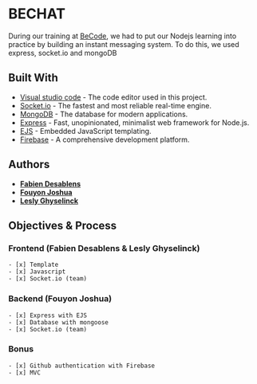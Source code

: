 # BECHAT

During our training at [BeCode](https://github.com/becodeorg), we had to put our Nodejs learning into practice by building an instant messaging system. To do this, we used express, socket.io and mongoDB

## Built With

- [Visual studio code](https://code.visualstudio.com) - The code editor used in this project.
- [Socket.io](https://socket.io) - The fastest and most reliable real-time engine.
- [MongoDB](https://www.mongodb.com) - The database for modern applications.
- [Express](https://expressjs.com) - Fast, unopinionated, minimalist web framework for Node.js.
- [EJS](https://ejs.co) - Embedded JavaScript templating.
- [Firebase](https://firebase.google.com/) - A comprehensive development platform.


## Authors

- [**Fabien Desablens**](https://github.com/Fabien-desablens)
- [**Fouyon Joshua**](https://github.com/fouyonjoshua)
- [**Lesly Ghyselinck**](https://github.com/Lesly1994)

## Objectives & Process

### Frontend (Fabien Desablens & Lesly Ghyselinck)

    - [x] Template
    - [x] Javascript
    - [x] Socket.io (team)

### Backend (Fouyon Joshua)

    - [x] Express with EJS
    - [x] Database with mongoose
    - [x] Socket.io (team)

### Bonus

    - [x] Github authentication with Firebase
    - [x] MVC